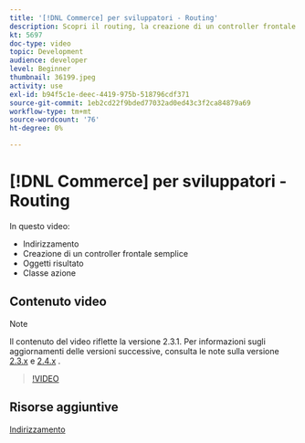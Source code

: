 ```yaml
---
title: '[!DNL Commerce] per sviluppatori - Routing'
description: Scopri il routing, la creazione di un controller frontale semplice, oggetti risultato, classe azione.
kt: 5697
doc-type: video
topic: Development
audience: developer
level: Beginner
thumbnail: 36199.jpeg
activity: use
exl-id: b94f5c1e-deec-4419-975b-518796cdf371
source-git-commit: 1eb2cd22f9bded77032ad0ed43c3f2ca84879a69
workflow-type: tm+mt
source-wordcount: '76'
ht-degree: 0%

---
```


# [!DNL Commerce] per sviluppatori - Routing

In questo video:

- Indirizzamento
- Creazione di un controller frontale semplice
- Oggetti risultato
- Classe azione

## Contenuto video

>[!NOTE]
>
>Il contenuto del video riflette la versione 2.3.1. Per informazioni sugli aggiornamenti delle versioni successive, consulta le note sulla versione [ 2.3.x](https://devdocs.magento.com/guides/v2.3/release-notes/bk-release-notes.html) e [2.4.x](https://devdocs.magento.com/guides/v2.4/release-notes/bk-release-notes.html) .

>[!VIDEO](https://video.tv.adobe.com/v/36199?quality=12&learn=on)

## Risorse aggiuntive

[Indirizzamento](https://devdocs.magento.com/guides/v2.4/extension-dev-guide/routing.html)
